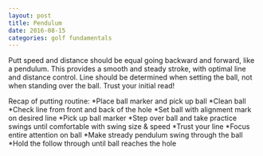 ```yaml
---
layout: post
title: Pendulum
date: 2016-08-15
categories: golf fundamentals
---
```


Putt speed and distance should be equal going backward and forward, like a pendulum.  This provides a smooth and steady stroke, with optimal line and distance control.  Line should be determined when setting the ball, not when standing over the ball.  Trust your initial read!

Recap of putting routine:
*Place ball marker and pick up ball
*Clean ball
*Check line from front and back of the hole
*Set ball with alignment mark on desired line
*Pick up ball marker
*Step over ball and take practice swings until comfortable with swing size & speed
*Trust your line
*Focus entire attention on ball 
*Make stready pendulum swing through the ball
*Hold the follow through until ball reaches the hole
